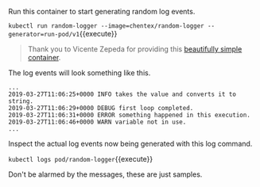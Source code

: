 Run this container to start generating random log events.

`kubectl run random-logger --image=chentex/random-logger --generator=run-pod/v1`{{execute}}

> Thank you to Vicente Zepeda for providing this [beautifully simple container](https://github.com/chentex/random-logger).

The log events will look something like this.

```
...
2019-03-27T11:06:25+0000 INFO takes the value and converts it to string.
2019-03-27T11:06:29+0000 DEBUG first loop completed.
2019-03-27T11:06:31+0000 ERROR something happened in this execution.
2019-03-27T11:06:46+0000 WARN variable not in use.
...
```

Inspect the actual log events now being generated with this log command.

`kubectl logs pod/random-logger`{{execute}}

Don't be alarmed by the messages, these are just samples.
